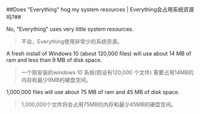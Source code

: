 ##Does "Everything" hog my system resources | Everything会占用系统资源吗?##

No, "Everything" uses very little system resources.

> 不会，Everything使用非常少的系统资源。

A fresh install of Windows 10 (about 120,000 files) will use about 14 MB of ram and less than 9 MB of disk space.

> 一个刚安装的windows 10 系统(假设有120,000 个文件) 需要占用14MB的内存和最少9MB的硬盘空间。

1,000,000 files will use about 75 MB of ram and 45 MB of disk space.

> 1,000,000个文件将会占用75MB的内存和最少45MB的硬盘空间。
